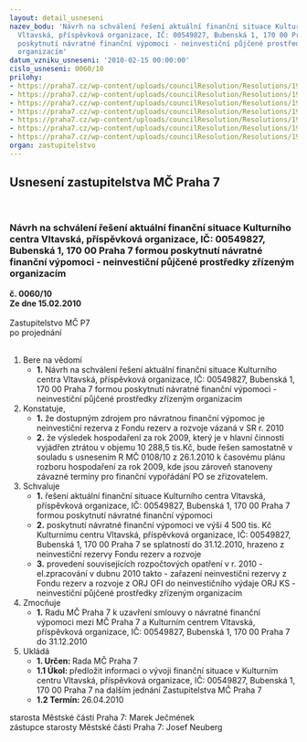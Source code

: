 ```yaml
---
layout: detail_usneseni
nazev_bodu: 'Návrh na schválení řešení aktuální finanční situace Kulturního centra
  Vltavská, příspěvková organizace, IČ: 00549827, Bubenská 1, 170 00 Praha 7 formou
  poskytnutí návratné finanční výpomoci - neinvestiční půjčené prostředky zřízeným
  organizacím'
datum_vzniku_usneseni: '2010-02-15 00:00:00'
cislo_usneseni: 0060/10
prilohy:
- https://praha7.cz/wp-content/uploads/councilResolution/Resolutions/19692/1-10-usnesen%c3%ad_-_%c5%99e%c5%a1en%c3%ad_finan%c4%8dn%c3%ad_situace_173_10.doc
- https://praha7.cz/wp-content/uploads/councilResolution/Resolutions/19692/1-10-bdo_prima_audit.pdf
- https://praha7.cz/wp-content/uploads/councilResolution/Resolutions/19692/1-10-usnesen%c3%ad_-_odv%c3%a1l%c3%a1n%c3%ad_kolac%c3%adho.doc
- https://praha7.cz/wp-content/uploads/councilResolution/Resolutions/19692/1-10-usnesen%c3%ad_-_pov%c4%9b%c5%99en%c3%ad_lakom%c3%bd.doc
- https://praha7.cz/wp-content/uploads/councilResolution/Resolutions/19692/1-10-usnesen%c3%ad_-_kontroln%c3%ad_mechanizmy.doc
- https://praha7.cz/wp-content/uploads/councilResolution/Resolutions/19692/1-10-kontroln%c3%ad_mechanizmy.doc
- https://praha7.cz/wp-content/uploads/councilResolution/Resolutions/19692/1-10-opat%c5%99en%c3%ad.doc
organ: zastupitelstvo
---
```

<div id="ucUsn_pList" class="usn">
	<span><h2>Usnesení zastupitelstva MČ Praha 7 </h2>
<br></span><div class="standBody">
<span><h3>Návrh na schválení řešení aktuální finanční situace Kulturního centra Vltavská, příspěvková organizace, IČ: 00549827, Bubenská 1, 170 00 Praha 7 formou poskytnutí návratné finanční výpomoci - neinvestiční půjčené prostředky zřízeným organizacím</h3></span><div class="center">
		<strong>č. 0060/10</strong><br>
	</div>
<div class="center">
		<strong>Ze dne 15.02.2010</strong><br><br>
	</div>Zastupitelstvo MČ P7<br> po projednání<br><br><ol>
<li>Bere na vědomí<ul><li>
<strong>1.</strong> Návrh na schválení řešení aktuální finanční situace Kulturního centra Vltavská, příspěvková organizace, IČ: 00549827, Bubenská 1, 170 00 Praha 7 formou poskytnutí návratné finanční výpomoci - neinvestiční půjčené prostředky zřízeným organizacím</li></ul>
</li>
<li>Konstatuje,<ul>
<li>
<strong>1.</strong> že dostupným zdrojem pro návratnou finanční výpomoc je neinvestiční rezerva z Fondu rezerv a rozvoje vázaná v SR r. 2010</li>
<li>
<strong>2.</strong> že výsledek hospodaření za rok 2009, který je v hlavní činnosti vyjádřen ztrátou v objemu  10 288,5 tis.Kč, bude řešen samostatně v souladu s usnesením R MČ 0108/10 z 26.1.2010 k časovému plánu rozboru hospodaření za rok 2009, kde jsou zároveň stanoveny závazné termíny pro finanční vypořádání PO se zřizovatelem.</li>
</ul>
</li>
<li>Schvaluje<ul>
<li>
<strong>1.</strong> řešení aktuální finanční situace Kulturního centra Vltavská, příspěvková organizace, IČ: 00549827, Bubenská 1, 170 00 Praha 7 formou poskytnutí návratné finanční výpomoci </li>
<li>
<strong>2.</strong> poskytnutí návratné finanční výpomoci  ve výši 4 500 tis. Kč Kulturnímu centru Vltavská, příspěvková organizace, IČ: 00549827, Bubenská 1, 170 00 Praha 7 se splatností do 31.12.2010, hrazeno z  neinvestiční rezervy Fondu rezerv a rozvoje</li>
<li>
<strong>3.</strong> provedení souvisejících rozpočtových opatření v r. 2010 - el.zpracování  v dubnu 2010 takto - zařazení neinvestiční rezervy z Fondu rezerv a rozvoje z ORJ OFI  do neinvestičního výdaje ORJ KS - neinvestiční půjčené prostředky zřízeným organizacím</li>
</ul>
</li>
<li>Zmocňuje<ul><li>
<strong>1.</strong> Radu MČ Praha 7 k uzavření smlouvy o návratné finanční výpomoci mezi MČ Praha 7 a Kulturním centrem Vltavská, příspěvková organizace, IČ: 00549827, Bubenská 1, 170 00 Praha 7 do 31.12.2010</li></ul>
</li>
<li>Ukládá<ul>
<li>
<strong>1. Určen: </strong>Rada MČ Praha 7</li>
<li>
<strong>1.1 Úkol: </strong>předložit informaci o vývoji finanční situace v Kulturním centru Vltavská, příspěvková organizace, IČ: 00549827, Bubenská 1, 170 00 Praha 7 na dalším jednání Zastupitelstva MČ Praha 7</li>
<li>
<strong>1.2 Termín: </strong>26.04.2010</li>
</ul>
</li>
</ol>starosta Městské části Praha 7: Marek Ječmének<br>zástupce starosty Městské části Praha 7: Josef Neuberg
</div>
</div>